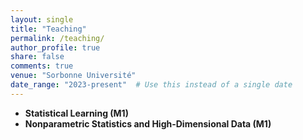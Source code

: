 ```yaml
---
layout: single
title: "Teaching"
permalink: /teaching/
author_profile: true
share: false
comments: true
venue: "Sorbonne Université"
date_range: "2023-present"  # Use this instead of a single date
---
```


- **Statistical Learning (M1)**
- **Nonparametric Statistics and High-Dimensional Data (M1)**
